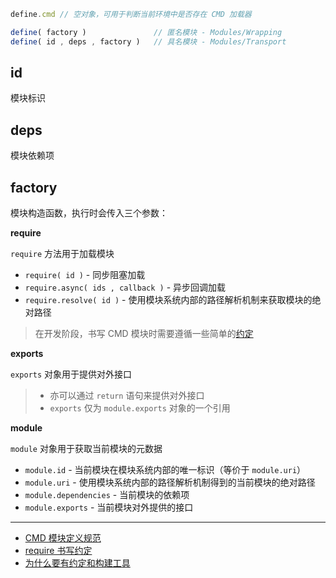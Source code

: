 ```js
define.cmd // 空对象，可用于判断当前环境中是否存在 CMD 加载器

define( factory )               // 匿名模块 - Modules/Wrapping
define( id , deps , factory )   // 具名模块 - Modules/Transport
```

## id

模块标识

## deps

模块依赖项

## factory

模块构造函数，执行时会传入三个参数：

__require__

`require` 方法用于加载模块

- `require( id )` - 同步阻塞加载
- `require.async( ids , callback )` - 异步回调加载
- `require.resolve( id )` - 使用模块系统内部的路径解析机制来获取模块的绝对路径

> 在开发阶段，书写 CMD 模块时需要遵循一些简单的[约定](https://github.com/seajs/seajs/issues/259)

__exports__

`exports` 对象用于提供对外接口

> - 亦可以通过 `return` 语句来提供对外接口
> - `exports` 仅为 `module.exports` 对象的一个引用

__module__

`module` 对象用于获取当前模块的元数据

- `module.id` - 当前模块在模块系统内部的唯一标识（等价于 `module.uri`）
- `module.uri` - 使用模块系统内部的路径解析机制得到的当前模块的绝对路径
- `module.dependencies` - 当前模块的依赖项
- `module.exports` - 当前模块对外提供的接口

---

- [CMD 模块定义规范](https://github.com/seajs/seajs/issues/242)
- [require 书写约定](https://github.com/seajs/seajs/issues/259)
- [为什么要有约定和构建工具](https://github.com/seajs/seajs/issues/426)
